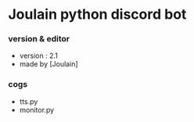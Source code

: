 # Joulain python discord bot

### version & editor 
* version : 2.1
* made by [Joulain]

### cogs
* tts.py
* monitor.py